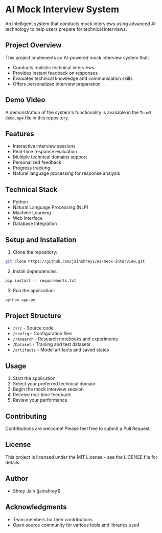 # AI Mock Interview System

An intelligent system that conducts mock interviews using advanced AI technology to help users prepare for technical interviews.

## Project Overview

This project implements an AI-powered mock interview system that:
- Conducts realistic technical interviews
- Provides instant feedback on responses
- Evaluates technical knowledge and communication skills
- Offers personalized interview preparation

## Demo Video

A demonstration of the system's functionality is available in the `Team5-demo.mp4` file in this repository.

## Features

- Interactive interview sessions
- Real-time response evaluation
- Multiple technical domains support
- Personalized feedback
- Progress tracking
- Natural language processing for response analysis

## Technical Stack

- Python
- Natural Language Processing (NLP)
- Machine Learning
- Web Interface
- Database Integration

## Setup and Installation

1. Clone the repository:
```bash
git clone https://github.com/jainshrey1/AI-mock-interview.git
```

2. Install dependencies:
```bash
pip install -r requirements.txt
```

3. Run the application:
```bash
python app.py
```

## Project Structure

- `/src` - Source code
- `/config` - Configuration files
- `/research` - Research notebooks and experiments
- `/Dataset` - Training and test datasets
- `/artifacts` - Model artifacts and saved states

## Usage

1. Start the application
2. Select your preferred technical domain
3. Begin the mock interview session
4. Receive real-time feedback
5. Review your performance

## Contributing

Contributions are welcome! Please feel free to submit a Pull Request.

## License

This project is licensed under the MIT License - see the LICENSE file for details.

## Author

- Shrey Jain (jainshrey1)

## Acknowledgments

- Team members for their contributions
- Open source community for various tools and libraries used 